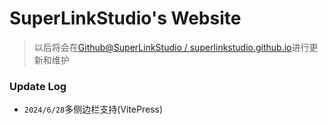 # SuperLinkStudio's Website
> 以后将会在[Github@SuperLinkStudio / superlinkstudio.github.io](github.com/SuperLinkStudio/superlinkstudio.github.io)进行更新和维护
### Update Log
- `2024/6/28`多侧边栏支持(VitePress)
